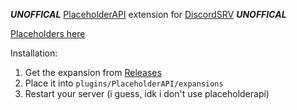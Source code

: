 _**UNOFFICAL**_ [PlaceholderAPI](https://www.spigotmc.org/resources/placeholderapi.6245/) extension for [DiscordSRV](https://www.spigotmc.org/resources/discordsrv.18494/) _**UNOFFICAL**_

[Placeholders here](https://www.spigotmc.org/wiki/placeholderapi-plugin-placeholders-page-2/#discordsrv)

Installation:  
1. Get the expansion from [Releases](https://github.com/Vankka/DSRVPAPI/releases)  
2. Place it into `plugins/PlaceholderAPI/expansions`  
3. Restart your server (i guess, idk i don't use placeholderapi)  

